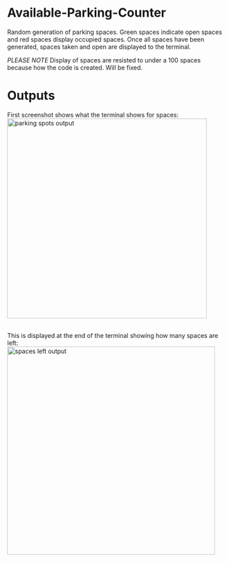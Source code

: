 # Available-Parking-Counter
Random generation of parking spaces. Green spaces indicate open spaces and red spaces display occupied spaces. Once all spaces have been generated, spaces taken and open are displayed to the terminal.

*PLEASE NOTE*
Display of spaces are resisted to under a 100 spaces because how the code is created. Will be fixed.

# Outputs
First screenshot shows what the terminal shows for spaces: <br/>
<img width="461" alt="parking spots output" src="https://user-images.githubusercontent.com/32400601/55047517-5227af80-5002-11e9-85ba-ef299412a7f3.PNG"> <br/> <br/>


This is displayed at the end of the terminal showing how many spaces are left: <br/>
<img width="480" alt="spaces left output" src="https://user-images.githubusercontent.com/32400601/55047524-58b62700-5002-11e9-944d-02ed5f67da5b.PNG">


